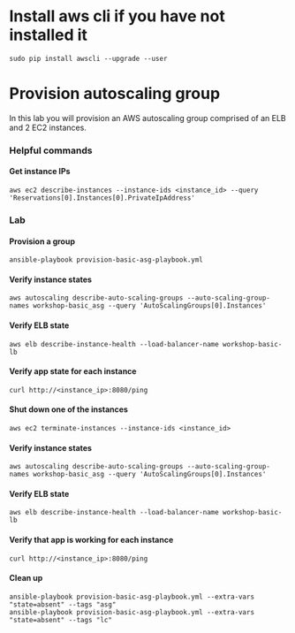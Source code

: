 # Install aws cli if you have not installed it
```
sudo pip install awscli --upgrade --user
```
# Provision autoscaling group

In this lab you will provision an AWS autoscaling group comprised of an ELB and 2 EC2 instances.

### Helpful commands

#### Get instance IPs
```
aws ec2 describe-instances --instance-ids <instance_id> --query 'Reservations[0].Instances[0].PrivateIpAddress'
```

### Lab

#### Provision a group

```
ansible-playbook provision-basic-asg-playbook.yml
```

#### Verify instance states
```
aws autoscaling describe-auto-scaling-groups --auto-scaling-group-names workshop-basic_asg --query 'AutoScalingGroups[0].Instances'
```

#### Verify ELB state
```
aws elb describe-instance-health --load-balancer-name workshop-basic-lb
```

#### Verify app state for each instance 
```
curl http://<instance_ip>:8080/ping
```

#### Shut down one of the instances
```
aws ec2 terminate-instances --instance-ids <instance_id>
```

#### Verify instance states
```
aws autoscaling describe-auto-scaling-groups --auto-scaling-group-names workshop-basic_asg --query 'AutoScalingGroups[0].Instances'
```

#### Verify ELB state
```
aws elb describe-instance-health --load-balancer-name workshop-basic-lb
```

#### Verify that app is working for each instance 
```
curl http://<instance_ip>:8080/ping
```

#### Clean up
```
ansible-playbook provision-basic-asg-playbook.yml --extra-vars "state=absent" --tags "asg"
ansible-playbook provision-basic-asg-playbook.yml --extra-vars "state=absent" --tags "lc"
```
